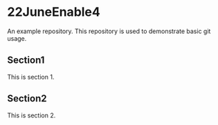 # 22JuneEnable4
An example repository. This repository is used to demonstrate basic git usage.


## Section1 
This is section 1.

## Section2
This is section 2.
